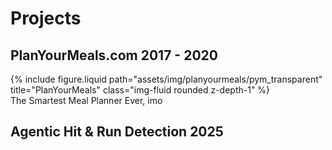 # Projects

## PlanYourMeals.com 2017 - 2020

<div class="row justify-content-sm-center">
    <div class="col-sm-8 mt-3 mt-md-0">
        {% include figure.liquid path="assets/img/planyourmeals/pym_transparent" title="PlanYourMeals" class="img-fluid rounded z-depth-1" %}
    </div>
</div>
<div class="caption">
    The Smartest Meal Planner Ever, imo
</div>


## Agentic Hit & Run Detection 2025

